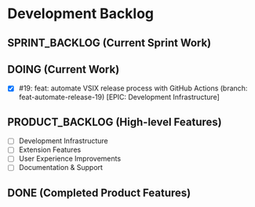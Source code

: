 # Development Backlog

## SPRINT_BACKLOG (Current Sprint Work)

## DOING (Current Work)
- [x] #19: feat: automate VSIX release process with GitHub Actions (branch: feat-automate-release-19) [EPIC: Development Infrastructure]

## PRODUCT_BACKLOG (High-level Features)
- [ ] Development Infrastructure
- [ ] Extension Features
- [ ] User Experience Improvements
- [ ] Documentation & Support

## DONE (Completed Product Features)